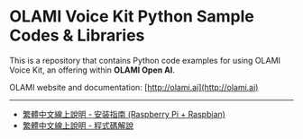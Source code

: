 # OLAMI Voice Kit Python Sample Codes & Libraries

This is a repository that contains Python code examples for using OLAMI Voice Kit, an offering within **OLAMI Open AI**. 

OLAMI website and documentation: [http://olami.ai](http://olami.ai)
<!--
* * *
- [简体中文在线教程 - 1](https://cn.olami.ai/wiki/)
- [简体中文在线教程 - 2](https://cn.olami.ai/wiki/)
-->
* * *
- [繁體中文線上說明 - 安装指南 (Raspberry Pi + Raspbian)](https://tw.olami.ai/school/article/62)
- [繁體中文線上說明 - 程式碼解說](https://tw.olami.ai/school/article/64)
